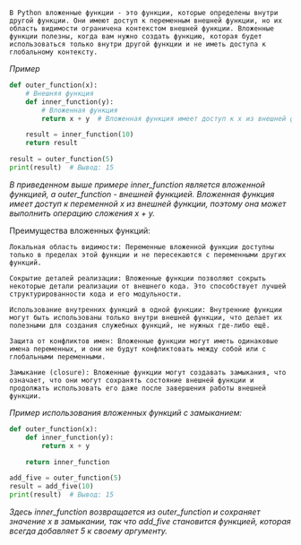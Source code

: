 ```text
В Python вложенные функции - это функции, которые определены внутри другой функции. Они имеют доступ к переменным внешней функции, но их область видимости ограничена контекстом внешней функции. Вложенные функции полезны, когда вам нужно создать функцию, которая будет использоваться только внутри другой функции и не иметь доступа к глобальному контексту.
```

*Пример*
```python
def outer_function(x):
    # Внешняя функция
    def inner_function(y):
        # Вложенная функция
        return x + y  # Вложенная функция имеет доступ к x из внешней функции

    result = inner_function(10)
    return result

result = outer_function(5)
print(result)  # Вывод: 15
```

*В приведенном выше примере inner_function является вложенной функцией, а outer_function - внешней функцией. Вложенная функция имеет доступ к переменной x из внешней функции, поэтому она может выполнить операцию сложения x + y.*

Преимущества вложенных функций:
```text
Локальная область видимости: Переменные вложенной функции доступны только в пределах этой функции и не пересекаются с переменными других функций.

Сокрытие деталей реализации: Вложенные функции позволяют сокрыть некоторые детали реализации от внешнего кода. Это способствует лучшей структурированности кода и его модульности.

Использование внутренних функций в одной функции: Внутренние функции могут быть использованы только внутри внешней функции, что делает их полезными для создания служебных функций, не нужных где-либо ещё.

Защита от конфликтов имен: Вложенные функции могут иметь одинаковые имена переменных, и они не будут конфликтовать между собой или с глобальными переменными.

Замыкание (closure): Вложенные функции могут создавать замыкания, что означает, что они могут сохранять состояние внешней функции и продолжать использовать его даже после завершения работы внешней функции.
```

*Пример использования вложенных функций с замыканием:*
```python
def outer_function(x):
    def inner_function(y):
        return x + y

    return inner_function

add_five = outer_function(5)
result = add_five(10)
print(result)  # Вывод: 15
```
*Здесь inner_function возвращается из outer_function и сохраняет значение x в замыкании, так что add_five становится функцией, которая всегда добавляет 5 к своему аргументу.*

